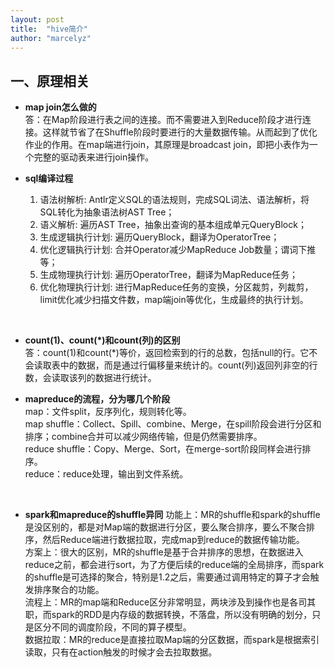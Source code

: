 ```yaml
---
layout: post
title:  "hive简介"
author: "marcelyz"
---
```


## 一、原理相关
- **map join怎么做的**  
答：在Map阶段进行表之间的连接。而不需要进入到Reduce阶段才进行连接。这样就节省了在Shuffle阶段时要进行的大量数据传输。从而起到了优化作业的作用。在map端进行join，其原理是broadcast join，即把小表作为一个完整的驱动表来进行join操作。

- **sql编译过程**  
    1. 语法树解析: Antlr定义SQL的语法规则，完成SQL词法、语法解析，将SQL转化为抽象语法树AST Tree；
    2. 语义解析: 遍历AST Tree，抽象出查询的基本组成单元QueryBlock；
    3. 生成逻辑执行计划: 遍历QueryBlock，翻译为OperatorTree；
    4. 优化逻辑执行计划: 合并Operator减少MapReduce Job数量；谓词下推等；
    5. 生成物理执行计划: 遍历OperatorTree，翻译为MapReduce任务；
    6. 优化物理执行计划: 进行MapReduce任务的变换，分区裁剪，列裁剪，limit优化减少扫描文件数，map端join等优化，生成最终的执行计划。  
<br>

- **count(1)、count(\*)和count(列)的区别**  
答：count(1)和count(*)等价，返回检索到的行的总数，包括null的行。它不会读取表中的数据，而是通过行偏移量来统计的。count(列)返回列非空的行数，会读取该列的数据进行统计。  

- **mapreduce的流程，分为哪几个阶段**    
map：文件split，反序列化，规则转化等。  
map shuffle：Collect、Spill、combine、Merge，在spill阶段会进行分区和排序；combine合并可以减少网络传输，但是仍然需要排序。  
reduce shuffle：Copy、Merge、Sort，在merge-sort阶段同样会进行排序。  
reduce：reduce处理，输出到文件系统。  
<br>

- **spark和mapreduce的shuffle异同**
功能上：MR的shuffle和spark的shuffle是没区别的，都是对Map端的数据进行分区，要么聚合排序，要么不聚合排序，然后Reduce端进行数据拉取，完成map到reduce的数据传输功能。  
方案上：很大的区别，MR的shuffle是基于合并排序的思想，在数据进入reduce之前，都会进行sort，为了方便后续的reduce端的全局排序，而spark的shuffle是可选择的聚合，特别是1.2之后，需要通过调用特定的算子才会触发排序聚合的功能。  
流程上：MR的map端和Reduce区分非常明显，两块涉及到操作也是各司其职，而spark的RDD是内存级的数据转换，不落盘，所以没有明确的划分，只是区分不同的调度阶段，不同的算子模型。  
数据拉取：MR的reduce是直接拉取Map端的分区数据，而spark是根据索引读取，只有在action触发的时候才会去拉取数据。  
<br>
